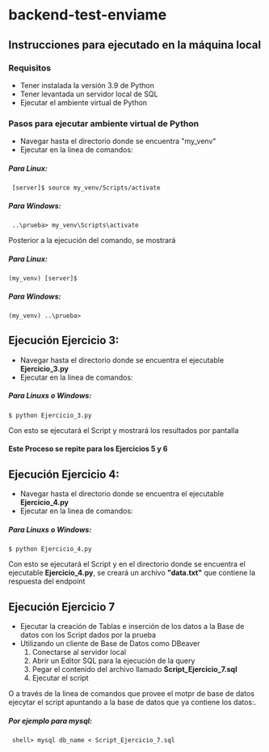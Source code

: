 # backend-test-enviame
## Instrucciones para ejecutado en la máquina local

### Requisitos
- Tener instalada la versión 3.9 de Python 
- Tener levantada un servidor local de SQL 
- Ejecutar el ambiente virtual de Python 
  
### Pasos para ejecutar ambiente virtual de Python
  - Navegar hasta el directorio donde se encuentra "my_venv" 
  - Ejecutar en la linea de comandos:
  ##### Para Linux:
     [server]$ source my_venv/Scripts/activate
  ##### Para Windows:
     ..\prueba> my_venv\Scripts\activate 
    
  Posterior a la ejecución del comando, se mostrará
  ##### Para Linux:
    (my_venv) [server]$ 
  ##### Para Windows:
    (my_venv) ..\prueba> 
    
## Ejecución Ejercicio 3:
- Navegar hasta el directorio donde se encuentra el ejecutable __Ejercicio_3.py__ 
- Ejecutar en la linea de comandos:
##### Para Linuxs o Windows:
	$ python Ejercicio_3.py 
	
Con esto se ejecutará el Script y mostrará los resultados por pantalla

#### Este Proceso se repite para los Ejercicios 5 y 6

## Ejecución Ejercicio 4:
- Navegar hasta el directorio donde se encuentra el ejecutable __Ejercicio_4.py__ 
- Ejecutar en la linea de comandos:
##### Para Linuxs o Windows:
	$ python Ejercicio_4.py 
	
Con esto se ejecutará el Script y en el directorio donde se encuentra el ejecutable __Ejercicio_4.py__, se creará un archivo __"data.txt"__ que contiene la respuesta del endpoint

## Ejecución Ejercicio 7
- Ejecutar la creación de Tablas e inserción de los datos a la Base de datos con los Script dados por la prueba
- Utilizando un cliente de Base de Datos como DBeaver
  1. Conectarse al servidor local 
  2. Abrir un Editor SQL para la ejecución de la query
  3. Pegar el contenido del archivo llamado __Script_Ejercicio_7.sql__
  4. Ejecutar el script
 
 O a través de la linea de comandos que provee el motpr de base de datos ejecytar el script apuntando a la base de datos que ya contiene los datos:.
 ##### Por ejemplo para mysql:
     shell> mysql db_name < Script_Ejercicio_7.sql
     
     
